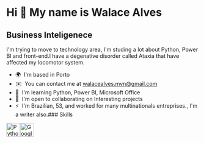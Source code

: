 Hi 👋 My name is Walace Alves
=============================

Business Inteligenece
----------------------

I'm trying to move to technology area, I'm studing a lot about Python, Power BI and front-end.I have a degenative disorder called Ataxia that have affected my locomotor system.

*   🌍  I'm based in Porto
*   ✉️  You can contact me at [walacealves.mvn@gmail.com](mailto:walacealves.mvn@gmail.com)
*   🧠  I'm learning Python, Power BI, Microsoft Office
*   🤝  I'm open to collaborating on Interesting projects
*   ⚡  I'm Brazilian, 53, and worked for many multinationals entreprises., I'm a writer also.### Skills 
<p align="left">
<a href="https://www.python.org/" target="_blank" rel="noreferrer"><img src="https://raw.githubusercontent.com/danielcranney/readme-generator/main/public/icons/skills/python-colored.svg" width="36" height="36" alt="Python" /></a><a href="https://cloud.google.com/" target="_blank" rel="noreferrer"><img src="https://raw.githubusercontent.com/danielcranney/readme-generator/main/public/icons/skills/googlecloud-colored.svg" width="36" height="36" alt="Google Cloud" /></a>
                    </p>
            
